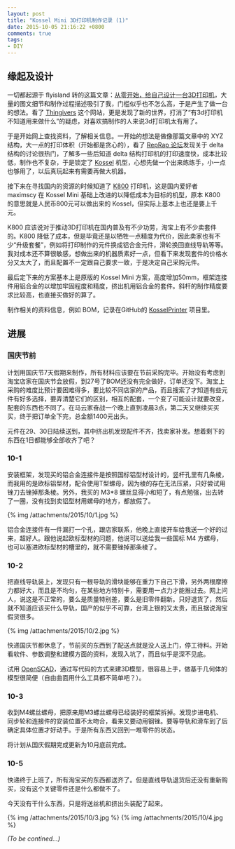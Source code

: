 ```yaml
---
layout: post
title: "Kossel Mini 3D打印机制作记录 (1)"
date: 2015-10-05 21:16:22 +0800
comments: true
tags:
- DIY 
---
```

## 缘起及设计

一切都起源于 flyisland 转的这篇文章：[从零开始，给自己设计一台3D打印机](http://post.smzdm.com/p/332896)，大量的图文细节和制作过程描述吸引了我，门槛似乎也不怎么高，于是产生了做一台的想法。看了 [Thingivers](http://www.thingiverse.com/) 这个网站，更是发现了新的世界，打消了“有3d打印机不知道用来做什么”的疑虑，对喜欢搞制作的人来说3d打印机太有用了。

于是开始网上查找资料，了解相关信息。一开始的想法是做像那篇文章中的 XYZ 结构，大一点的打印体积（开始都是贪心的），看了 [RepRap 论坛](http://forums.reprap.org/)发现关于 delta 结构的讨论很热门，了解多一些后知道 delta 结构打印机的打印速度快，成本比较低，制作也不复杂，于是锁定了 [Kossel](http://reprap.org/wiki/Kossel) 机型，心想先做一个出来练练手，小一点也够用了，以后真玩起来有需要再做大机器。

接下来在寻找国内的资源的时候知道了 [K800](http://www.thingiverse.com/thing:388683) 打印机，这是国内爱好者 maximscy 在 Kossel Mini 基础上改进的以降低成本为目标的机型，原本 K800 的意思就是人民币800元可以做出来的 Kossel，但实际上基本上也还是要上千元。

K800 应该说对于推动3D打印机在国内普及有不少功劳，淘宝上有不少卖套件的。K800 降低了成本，但是毕竟还是以牺牲一点精度为代价，因此卖家也有不少“升级套餐”，例如将打印制作的元件换成铝合金元件，滑轮换回直线导轨等等。我对成本还不算很敏感，想做出来的机器质素好一点，但看下来发现套件的价格水分又太大了，而且配置不一定跟自己要求一致，于是决定自己采购元件。

最后定下来的方案基本上是原版的 Kossel Mini 方案，高度增加50mm，框架连接件用铝合金的以增加牢固程度和精度，挤出机用铝合金的套件。斜杆的制作精度要求比较高，也直接买做好的算了。

制作相关的资料信息，例如 BOM，记录在GitHub的 [KosselPrinter](https://github.com/aleung/KosselPrinter) 项目里。

## 进展

### 国庆节前

计划用国庆节7天假期来制作，所有材料应该要在节前采购完毕。开始没有考虑到淘宝店家在国庆节会放假，到27号了BOM还没有完全做好，订单还没下。淘宝上采购的难度比预计要困难得多，要比较不同店家的产品，而且搜索了才知道有些元件有好多选择，要弄清楚它们的区别，相互的配套，一个变了可能设计就要改变，配套的东西也不同了。在马云家奋战一个晚上直到凌晨3点，第二天又继续买买买，终于把订单全下完，总金额1400元出头。

元件在29、30日陆续送到，其中挤出机发现配件不齐，找卖家补发。想着剩下的东西在1日都能够全部收齐了吧？

### 10-1

安装框架，发现买的铝合金连接件是按照国标铝型材设计的，竖杆孔里有几条棱，而我用的是欧标铝型材，配合使用T型螺母，因为棱的存在无法压紧，只好尝试用锉刀去锉掉那条棱。另外，我买的 M3*8 螺丝显得小和短了，有点勉强，出去转了一圈，没有找到卖铝型材用螺母的地方，都放假了。

{% img /attachments/2015/10/1.jpg %}

铝合金连接件有一件漏打一个孔，跟店家联系，他晚上直接开车给我送一个好的过来，超好人。跟他说起欧标型材的问题，他说可以送给我一些国标 M4 方螺母，也可以塞进欧标型材的槽里的，就不需要锉掉那条棱了。

### 10-2

把直线导轨装上，发现只有一根导轨的滑块能够在重力下自己下滑，另外两根摩擦力都好大，而且是不均匀，在某些地方特别卡，需要用一点力才能推过去。网上问人，说这是不正常的，要么是质量特别差，要么是旧零件翻新。只好退货了，然后就不知道应该买什么导轨，国产的似乎不可靠，台湾上银的又太贵，而且据说淘宝假货很多。

{% img /attachments/2015/10/2.jpg %}

快递国庆节都休息了，节前买的东西到了配送点就是没人送上门，停工待料。开始看软件、参数调整和建模方面的资料，发现入坑了，而且似乎是深不见底。

试用 [OpenSCAD](http://www.openscad.org/)，通过写代码的方式来建3D模型，很容易上手，做基于几何体的模型很简便（自由曲面用什么工具都不简单吧？）。

### 10-3

收到M4螺丝螺母，把原来用M3螺丝螺母已经装好的框架拆掉。发现步进电机、同步轮和连接件的安装位置不太吻合，看来又要动用钢锉。要等导轨和滑车到了后确定具体位置才好动手。于是所有东西又回到一堆零件的状态。

将计划从国庆假期完成更新为10月底前完成。

### 10-5

快递终于上班了，所有淘宝买的东西都送齐了。但是直线导轨退货后还没有重新购买，没有这个关键零件还是什么都做不了。

今天没有干什么东西，只是将送丝机和挤出头装配了起来。

{% img /attachments/2015/10/3.jpg %} {% img /attachments/2015/10/4.jpg %}


_(To be contined...)_
